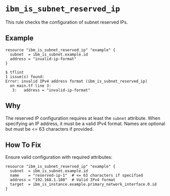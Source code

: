 # `ibm_is_subnet_reserved_ip`

This rule checks the configuration of subnet reserved IPs.

## Example

```hcl
resource "ibm_is_subnet_reserved_ip" "example" {
  subnet  = ibm_is_subnet.example.id
  address = "invalid-ip-format"
}
```

```console
$ tflint
1 issue(s) found:
Error: invalid IPv4 address format (ibm_is_subnet_reserved_ip)
  on main.tf line 3:
   3:   address = "invalid-ip-format"
```

## Why

The reserved IP configuration requires at least the `subnet` attribute. When specifying an IP address, it must be a valid IPv4 format. Names are optional but must be <= 63 characters if provided.

## How To Fix

Ensure valid configuration with required attributes:

```hcl
resource "ibm_is_subnet_reserved_ip" "example" {
  subnet  = ibm_is_subnet.example.id
  name    = "reserved-ip-1"  # <= 63 characters if specified
  address = "192.168.1.100"  # Valid IPv4 format
  target  = ibm_is_instance.example.primary_network_interface.0.id
}
```